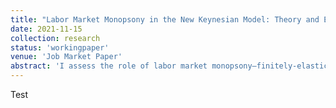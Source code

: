 ```yaml
---
title: "Labor Market Monopsony in the New Keynesian Model: Theory and Evidence"
date: 2021-11-15
collection: research
status: 'workingpaper'
venue: 'Job Market Paper'
abstract: 'I assess the role of labor market monopsony—finitely-elastic firm-specific labor supply—in the context of a New Keynesian model. Previous work has theorized that this feature is a source of real rigidity, permitting New Keynesian models to feature flatter Phillips curves, and thus smaller (and more realistic) responses of inflation to demand shocks. First, I modify a basic New Keynesian model to include firm-specific labor, and calibrate the labor supply elasticities to micro-empirical estimates.Consistent with this mechanism serving as a source of real rigidity, firm-specific labor substantially reduces the slope of the Phillips curve relative to the perfectly competitive labor market benchmark. However, this depends strongly on the elasticity chosen, and requires distinguishing the firm-specific and aggregate labor supply elasticities, which previous work often fails to do. Second, I provide a cross-setional empirical test for this mechanism. I estimate the firm-specific labor supply elasticity for each NAICS 3-digit industry in the Survey of Income and Program Participation using a dynamic monopsony model. I then estimate industry responses to monetary policy shocks. Contrary to the New Keynesian model, I find no evidence that industry differences in firm-specific labor supply elasticities lead to different industry price responses to monetary policy shocks. My results do not support the theory that firm-specific labor is a source of real rigidity.'
---
```

Test
